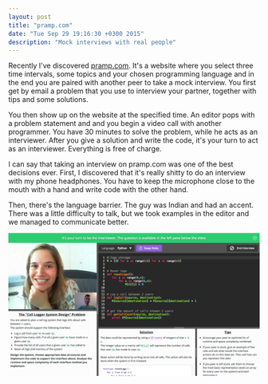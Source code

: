 ```yaml
---
layout: post
title: "pramp.com"
date: "Tue Sep 29 19:16:30 +0300 2015"
description: "Mock interviews with real people"
---
```


Recently I've discovered [pramp.com][0]. It's a website where you select three time intervals, some topics and your chosen programming language and in the end you are paired with another peer to take a mock interview. You first get by email a problem that you use to interview your partner, together with tips and some solutions.

You then show up on the website at the specified time. An editor pops with a problem statement and and you begin a video call with another programmer. You have 30 minutes to solve the problem, while he acts as an interviewer. After you give a solution and write the code, it's your turn to act as an interviewer. Everything is free of charge.

I can say that taking an interview on pramp.com was one of the best decisions ever. First, I discovered that it's really shitty to do an interview with my phone headphones. You have to keep the microphone close to the mouth with a hand and write code with the other hand.

Then, there's the language barrier. The guy was Indian and had an accent. There was a little difficulty to talk, but we took examples in the editor and we managed to communicate better.

![pramp](/assets/images/pramp.png)

[0]: https://www.pramp.com/

